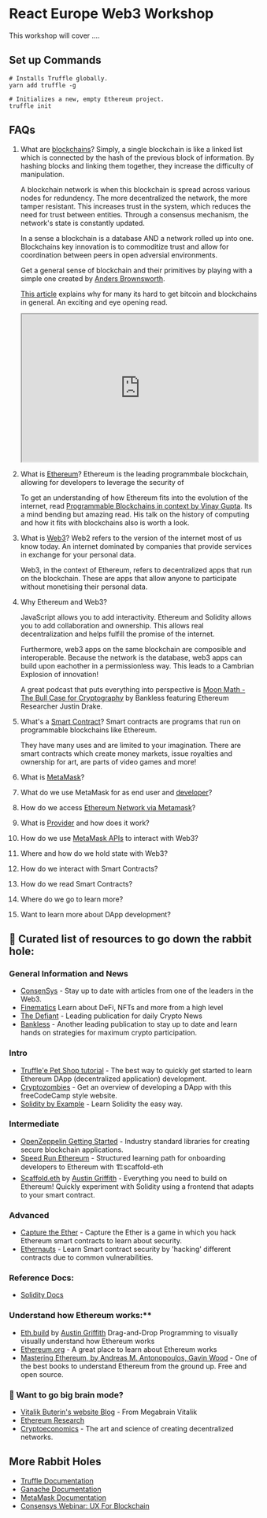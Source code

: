 # React Europe Web3 Workshop

This workshop will cover ....

## Set up Commands

```shell
# Installs Truffle globally.
yarn add truffle -g

# Initializes a new, empty Ethereum project.
truffle init
```

## FAQs

1. What are [blockchains]()?
   Simply, a single blockchain is like a linked list which is connected by the hash of the previous block of information. By hashing blocks and linking them together, they increase the difficulty of manipulation.

   A blockchain network is when this blockchain is spread across various nodes for redundency. The more decentralized the network, the more tamper resistant. This increases trust in the system, which reduces the need for trust between entities. Through a consensus mechanism, the network's state is constantly updated.

   In a sense a blockchain is a database AND a network rolled up into one. Blockchains key innovation is to commoditize trust and allow for coordination between peers in open adversial environments.

   Get a general sense of blockchain and their primitives by playing with a simple one created by [Anders Brownsworth](https://andersbrownworth.com/blockchain/hash).

   [This article](https://unchained.com/blog/blockchain-spectrum/) explains why for many its hard to get bitcoin and blockchains in general. An exciting and eye opening read.

    <iframe
   src="https://twitter.com/TaylorPearsonMe/status/923998769045127168?ref_src=twsrc%5Etfw%7Ctwcamp%5Etweetembed%7Ctwterm%5E923998769045127168%7Ctwgr%5E%7Ctwcon%5Es1_&ref_url=https%3A%2F%2Funchained.com%2Fblog%2Fblockchain-spectrum%2F"
   style="width:100%; height:300px;"
   ></iframe>

2. What is [Ethereum](https://ethereum.org/en/what-is-ethereum/)?
   Ethereum is the leading programmbale blockchain, allowing for developers to leverage the security of

   To get an understanding of how Ethereum fits into the evolution of the internet, read [Programmable Blockchains in context by Vinay Gupta](https://media.consensys.net/programmable-blockchains-in-context-ethereum-s-future-cd8451eb421e). Its a mind bending but amazing read. His talk on the history of computing and how it fits with blockchains also is worth a look.

3. What is [Web3](https://ethereum.org/en/developers/docs/web2-vs-web3/)?
   Web2 refers to the version of the internet most of us know today. An internet dominated by companies that provide services in exchange for your personal data.

   Web3, in the context of Ethereum, refers to decentralized apps that run on the blockchain. These are apps that allow anyone to participate without monetising their personal data.

4. Why Ethereum and Web3?

   JavaScript allows you to add interactivity. Ethereum and Solidity allows you to add collaboration and ownership. This allows real decentralization and helps fulfill the promise of the internet.

   Furthermore, web3 apps on the same blockchain are composible and interoperable. Because the network is the database, web3 apps can build upon eachother in a permissionless way. This leads to a Cambrian Explosion of innovation!

   A great podcast that puts everything into perspective is [Moon Math - The Bull Case for Cryptography](https://www.youtube.com/watch?v=ycK3AUTdl1w) by Bankless featuring Ethereum Researcher Justin Drake.

5. What's a [Smart Contract](https://ethereum.org/en/developers/docs/smart-contracts/#top)?
   Smart contracts are programs that run on programmable blockchains like Ethereum.

   They have many uses and are limited to your imagination. There are smart contracts which create money markets, issue royalties and ownership for art, are parts of video games and more!

6. What is [MetaMask]()?
7. What do we use MetaMask for as end user and [developer]()?
8. How do we access [Ethereum Network via Metamask]()?
9. What is [Provider]() and how does it work?
10. How do we use [MetaMask APIs]() to interact with Web3?
11. Where and how do we hold state with Web3?
12. How do we interact with Smart Contracts?
13. How do we read Smart Contracts?
14. Where do we go to learn more?
15. Want to learn more about DApp development?

## 🐇 Curated list of resources to go down the rabbit hole:

### General Information and News

- [ConsenSys](https://consensys.net/blog/blockchain-explained/) - Stay up to date with articles from one of the leaders in the Web3.
- [Finematics](https://finematics.com/) Learn about DeFi, NFTs and more from a high level
- [The Defiant](https://thedefiant.io/) - Leading publication for daily Crypto News
- [Bankless](https://newsletter.banklesshq.com/) - Another leading publication to stay up to date and learn hands on strategies for maximum crypto participation.

### Intro

- [Truffle'e Pet Shop tutorial](https://trufflesuite.com/tutorial/index.html) - The best way to quickly get started to learn Ethereum DApp (decentralized application) development.
- [Cryptozombies](https://cryptozombies.io/) - Get an overview of developing a DApp with this freeCodeCamp style website.
- [Solidity by Example](https://solidity-by-example.org/) - Learn Solidity the easy way.

### Intermediate

- [OpenZeppelin Getting Started](https://docs.openzeppelin.com/cli/2.6/) - Industry standard libraries for creating secure blockchain applications.
- [Speed Run Ethereum](https://speedrunethereum.com/) - Structured learning path for onboarding developers to Ethereum with 🏗scaffold-eth
- [Scaffold.eth](https://docs.scaffoldeth.io/scaffold-eth/) by [Austin Griffith](https://austingriffith.com/) - Everything you need to build on Ethereum! Quickly experiment with Solidity using a frontend that adapts to your smart contract.

### Advanced

- [Capture the Ether](https://capturetheether.com/) - Capture the Ether is a game in which you hack Ethereum smart contracts to learn about security.
- [Ethernauts](https://ethernaut.openzeppelin.com/) - Learn Smart contract security by 'hacking' different contracts due to common vulnerabilities.

### Reference Docs:

- [Solidity Docs](https://docs.soliditylang.org/en/v0.8.10/)

### Understand how Ethereum works:\*\*

- [Eth.build](https://eth.build/) by [Austin Griffith](https://austingriffith.com/) Drag-and-Drop Programming to visually visually understand how Ethereum works
- [Ethereum.org](https://ethereum.org/en/developers/docs/intro-to-ethereum/) - A great place to learn about Ethereum works
- [Mastering Ethereum, by Andreas M. Antonopoulos, Gavin Wood](https://github.com/ethereumbook/ethereumbook) - One of the best books to understand Ethereum from the ground up. Free and open source.

### 🧠 Want to go big brain mode?

- [Vitalik Buterin's website Blog](https://vitalik.ca/) - From Megabrain Vitalik
- [Ethereum Research](https://ethresear.ch/)
- [Cryptoeconomics](https://theblockchainevangelist.com/) - The art and science of creating decentralized networks.

## More Rabbit Holes

- [Truffle Documentation](https://trufflesuite.com/docs/)
- [Ganache Documentation](https://trufflesuite.com/docs/ganache/)
- [MetaMask Documentation](https://docs.metamask.io/guide/)
- [Consensys Webinar: UX For Blockchain](https://learn.consensys.net/catalog/info/id:184)
